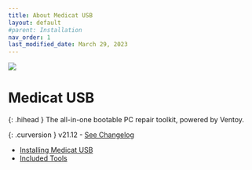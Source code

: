 ```yaml
---
title: About Medicat USB
layout: default
#parent: Installation
nav_order: 1
last_modified_date: March 29, 2023
---
```


![](../../assets/images/medicat_usb.png)
# Medicat USB

{: .hihead }
The all-in-one bootable PC repair toolkit, powered by Ventoy.

{: .curversion }
v21.12 - [See Changelog](../../usb/changelog/)

* [Installing Medicat USB](../../usb/installing/)
* [Included Tools](../../usb/tools/)